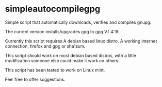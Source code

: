 # simpleautocompilegpg
Simple script that automatically downloads, verifies and compiles gnupg. 

The current version installs/upgrades gpg to gpg V.1.4.19.

Currently this script requires:A debian based linux distro. A working internet connection, firefox and gpg or sha1sum.

This script should work on most debian based distros, with a little modification someone else could make it work on others.

This script has been tested to work on Linux mint.

Feel free to offer suggestions.
